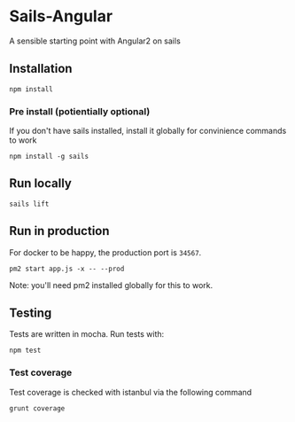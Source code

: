# Sails-Angular

A sensible starting point with Angular2 on sails

## Installation

```
npm install
```

### Pre install (potientially optional)

If you don't have sails installed, install it globally for convinience commands to work

```
npm install -g sails
```

## Run locally

```
sails lift
```

## Run in production

For docker to be happy, the production port is `34567`.

```
pm2 start app.js -x -- --prod
```

Note: you'll need pm2 installed globally for this to work.

## Testing

Tests are written in mocha. Run tests with:

```
npm test
```

### Test coverage

Test coverage is checked with istanbul via the following command

```
grunt coverage
```
